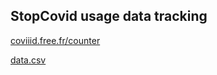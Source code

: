 StopCovid usage data tracking
-----------------------------

[coviiid.free.fr/counter][coviiid.counter]

[data.csv][coviiid.data.csv]


[coviiid.counter]:  http://coviiid.free.fr/counter
[coviiid.data.csv]: http://coviiid.free.fr/counter/data.csv
